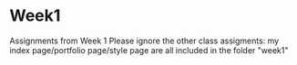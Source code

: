 # Week1
Assignments from Week 1
Please ignore the other class assigments: my index page/portfolio page/style page are all included in the folder "week1"
